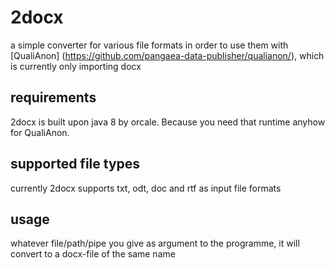 # 2docx
a simple converter for various file formats in order to use them with [QualiAnon] (https://github.com/pangaea-data-publisher/qualianon/), which is currently only importing docx
## requirements
2docx is built upon java 8 by orcale. Because you need that runtime anyhow for QualiAnon.
## supported file types
currently 2docx supports txt, odt, doc and rtf as input file formats
## usage
whatever file/path/pipe you give as argument to the programme, it will convert to a docx-file of the same name
